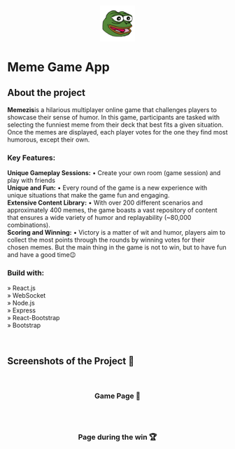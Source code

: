 <div align='center'><img style="width:16%" src='./public/logo.png'/></div>

# Meme Game App
<h2>About the project</h2>

<p><b>Memezis</b>is a hilarious multiplayer online game that challenges players to showcase their sense of humor. In this game, participants are tasked with selecting the funniest meme from their deck that best fits a given situation. Once the memes are displayed, each player votes for the one they find most humorous, except their own.
<br>
<h3>Key Features:</h3>
<b>Unique Gameplay Sessions:</b>
• Create your own room (game session) and play with friends
<br>
<b>Unique and Fun:</b>
• Every round of the game is a new experience with unique situations that make the game fun and engaging.
<br>
<b>Extensive Content Library:</b>
• With over 200 different scenarios and approximately 400 memes, the game boasts a vast repository of content that ensures a wide variety of humor and replayability (~80,000 combinations).
<br>
<b>Scoring and Winning:</b>
• Victory is a matter of wit and humor, players aim to collect the most points through the rounds by winning votes for their chosen memes. But the main thing in the game is not to win, but to have fun and have a good time😉</p>

<!-- 👉 Live site: <a href='https://memezis.app/'>Memezis</a> -->

<h3>Build with:</h3>

» React.js <br>
» WebSocket <br>
» Node.js <br>
» Express <br>
» React-Bootstrap <br>
» Bootstrap <br>

<br>

<h2>Screenshots of the Project 📸</h2>
<br>
<h3 align='center'>Game Page 🏡</h3>

<div align='center'>
<!-- <img src='./public/game.png'/> -->

</div>

<br><br>

<h3 align='center'>Page during the win 🏆</h3>

<div align='center'>
<!-- <img src='./public/winners-screen.png'/> -->
</div>